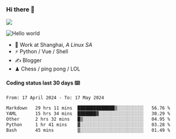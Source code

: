 ### Hi there 👋
![](https://komarev.com/ghpvc/?username=Xuhandsome)


<img src="https://github-readme-stats.vercel.app/api?username=XuHandsome&show_icons=true&theme=merko" alt="Hello world">

<br/>

- 🍻  Work at Shanghai, _A Linux SA_
- ⚡  Python / Vue / Shell
- ✍️  Blogger
- ♟  Chess / ping pong / LOL

#### Coding status last 30 days ⌨️

<!--START_SECTION:waka-->

```txt
From: 17 April 2024 - To: 17 May 2024

Markdown   29 hrs 11 mins  ██████████████▒░░░░░░░░░░   56.76 %
YAML       15 hrs 34 mins  ███████▓░░░░░░░░░░░░░░░░░   30.29 %
Other      2 hrs 32 mins   █▒░░░░░░░░░░░░░░░░░░░░░░░   04.95 %
Python     1 hr 41 mins    ▓░░░░░░░░░░░░░░░░░░░░░░░░   03.28 %
Bash       45 mins         ▒░░░░░░░░░░░░░░░░░░░░░░░░   01.49 %
```

<!--END_SECTION:waka-->
